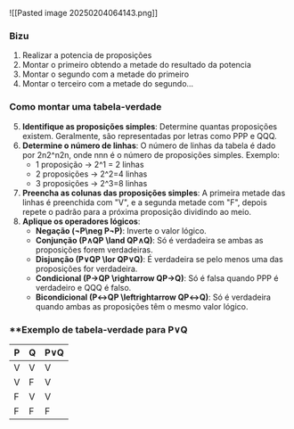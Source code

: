 ![[Pasted image 20250204064143.png]]

### Bizu
1. Realizar a potencia de proposições
2. Montar o primeiro obtendo a metade do resultado da potencia
3. Montar o segundo com a metade do primeiro
4. Montar o terceiro com a metade do segundo...
### **Como montar uma tabela-verdade**

5. **Identifique as proposições simples**: Determine quantas proposições existem. Geralmente, são representadas por letras como PPP e QQQ.
6. **Determine o número de linhas**: O número de linhas da tabela é dado por 2n2^n2n, onde nnn é o número de proposições simples. Exemplo:
    - 1 proposição → 2^1 = 2   linhas
    - 2 proposições → 2^2=4   linhas
    - 3 proposições → 2^3=8   linhas
7. **Preencha as colunas das proposições simples**: A primeira metade das linhas é preenchida com "V", e a segunda metade com "F", depois repete o padrão para a próxima proposição dividindo ao meio.
8. **Aplique os operadores lógicos**:
    - **Negação (¬P\neg P¬P)**: Inverte o valor lógico.
    - **Conjunção (P∧QP \land QP∧Q)**: Só é verdadeira se ambas as proposições forem verdadeiras.
    - **Disjunção (P∨QP \lor QP∨Q)**: É verdadeira se pelo menos uma das proposições for verdadeira.
    - **Condicional (P→QP \rightarrow QP→Q)**: Só é falsa quando PPP é verdadeiro e QQQ é falso.
    - **Bicondicional (P↔QP \leftrightarrow QP↔Q)**: Só é verdadeira quando ambas as proposições têm o mesmo valor lógico.

### **Exemplo de tabela-verdade para P∨Q

| P   | Q   | P∨Q |
| --- | --- | --- |
| V   | V   | V   |
| V   | F   | V   |
| F   | V   | V   |
| F   | F   | F   |
